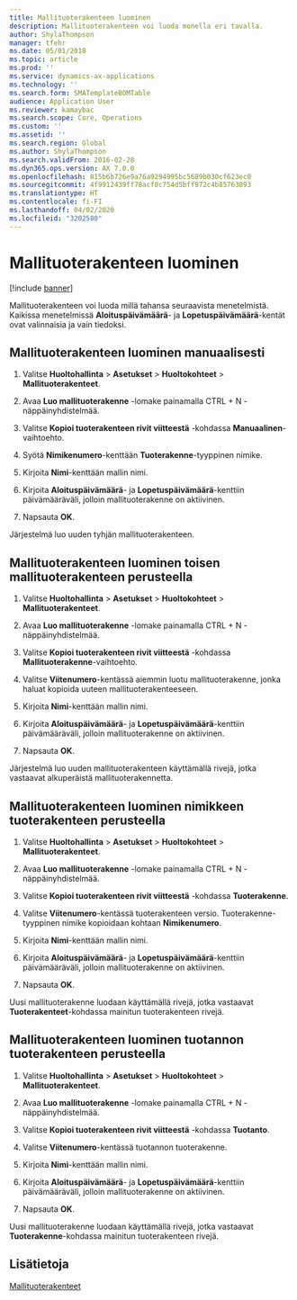 ```yaml
---
title: Mallituoterakenteen luominen
description: Mallituoterakenteen voi luoda monella eri tavalla.
author: ShylaThompson
manager: tfehr
ms.date: 05/01/2018
ms.topic: article
ms.prod: ''
ms.service: dynamics-ax-applications
ms.technology: ''
ms.search.form: SMATemplateBOMTable
audience: Application User
ms.reviewer: kamaybac
ms.search.scope: Core, Operations
ms.custom: ''
ms.assetid: ''
ms.search.region: Global
ms.author: ShylaThompson
ms.search.validFrom: 2016-02-28
ms.dyn365.ops.version: AX 7.0.0
ms.openlocfilehash: 815b6b726e9a76a9294995bc5689b030cf623ec0
ms.sourcegitcommit: 4f9912439ff78acf0c754d5bff972c4b85763093
ms.translationtype: HT
ms.contentlocale: fi-FI
ms.lasthandoff: 04/02/2020
ms.locfileid: "3202580"
---
```

# <a name="create-a-template-bom"></a>Mallituoterakenteen luominen   

[!include [banner](../includes/banner.md)]


Mallituoterakenteen voi luoda millä tahansa seuraavista menetelmistä. Kaikissa menetelmissä **Aloituspäivämäärä**- ja **Lopetuspäivämäärä**-kentät ovat valinnaisia ja vain tiedoksi.

## <a name="create-a-template-bom-manually"></a>Mallituoterakenteen luominen manuaalisesti

1.  Valitse **Huoltohallinta** \> **Asetukset** \> **Huoltokohteet** \> **Mallituoterakenteet**.

2.  Avaa **Luo mallituoterakenne** -lomake painamalla CTRL + N -näppäinyhdistelmää.

3.  Valitse **Kopioi tuoterakenteen rivit viitteestä** -kohdassa **Manuaalinen**-vaihtoehto.

4.  Syötä **Nimikenumero**-kenttään **Tuoterakenne**-tyyppinen nimike.

5.  Kirjoita **Nimi**-kenttään mallin nimi.

6.  Kirjoita **Aloituspäivämäärä**- ja **Lopetuspäivämäärä**-kenttiin päivämääräväli, jolloin mallituoterakenne on aktiivinen.

7.  Napsauta **OK**.

Järjestelmä luo uuden tyhjän mallituoterakenteen.

## <a name="create-a-template-bom-based-on-another-template-bom"></a>Mallituoterakenteen luominen toisen mallituoterakenteen perusteella

1.  Valitse **Huoltohallinta** \> **Asetukset** \> **Huoltokohteet** \> **Mallituoterakenteet**.

2.  Avaa **Luo mallituoterakenne** -lomake painamalla CTRL + N -näppäinyhdistelmää.

3.  Valitse **Kopioi tuoterakenteen rivit viitteestä** -kohdassa **Mallituoterakenne**-vaihtoehto.

4.  Valitse **Viitenumero**-kentässä aiemmin luotu mallituoterakenne, jonka haluat kopioida uuteen mallituoterakenteeseen.

5.  Kirjoita **Nimi**-kenttään mallin nimi.

6.  Kirjoita **Aloituspäivämäärä**- ja **Lopetuspäivämäärä**-kenttiin päivämääräväli, jolloin mallituoterakenne on aktiivinen.

7.  Napsauta **OK**.

Järjestelmä luo uuden mallituoterakenteen käyttämällä rivejä, jotka vastaavat alkuperäistä mallituoterakennetta.

## <a name="create-a-template-bom-based-on-an-item-bom"></a>Mallituoterakenteen luominen nimikkeen tuoterakenteen perusteella

1.  Valitse **Huoltohallinta** \> **Asetukset** \> **Huoltokohteet** \> **Mallituoterakenteet**.

2.  Avaa **Luo mallituoterakenne** -lomake painamalla CTRL + N -näppäinyhdistelmää.

3.  Valitse **Kopioi tuoterakenteen rivit viitteestä** -kohdassa **Tuoterakenne**.

4.  Valitse **Viitenumero**-kentässä tuoterakenteen versio. Tuoterakenne-tyyppinen nimike kopioidaan kohtaan **Nimikenumero**.

5.  Kirjoita **Nimi**-kenttään mallin nimi.

6.  Kirjoita **Aloituspäivämäärä**- ja **Lopetuspäivämäärä**-kenttiin päivämääräväli, jolloin mallituoterakenne on aktiivinen.

7.  Napsauta **OK**.

Uusi mallituoterakenne luodaan käyttämällä rivejä, jotka vastaavat **Tuoterakenteet**-kohdassa mainitun tuoterakenteen rivejä.

## <a name="create-a-template-bom-based-on-a-production-bom"></a>Mallituoterakenteen luominen tuotannon tuoterakenteen perusteella

1.  Valitse **Huoltohallinta** \> **Asetukset** \> **Huoltokohteet** \> **Mallituoterakenteet**.

2.  Avaa **Luo mallituoterakenne** -lomake painamalla CTRL + N -näppäinyhdistelmää.

3.  Valitse **Kopioi tuoterakenteen rivit viitteestä** -kohdassa **Tuotanto**.

4.  Valitse **Viitenumero**-kentässä tuotannon tuoterakenne.

5.  Kirjoita **Nimi**-kenttään mallin nimi.

6.  Kirjoita **Aloituspäivämäärä**- ja **Lopetuspäivämäärä**-kenttiin päivämääräväli, jolloin mallituoterakenne on aktiivinen.

7.  Napsauta **OK**.

Uusi mallituoterakenne luodaan käyttämällä rivejä, jotka vastaavat **Tuoterakenne**-kohdassa mainitun tuoterakenteen rivejä.

## <a name="see-also"></a>Lisätietoja

[Mallituoterakenteet ](template-boms.md)

  


